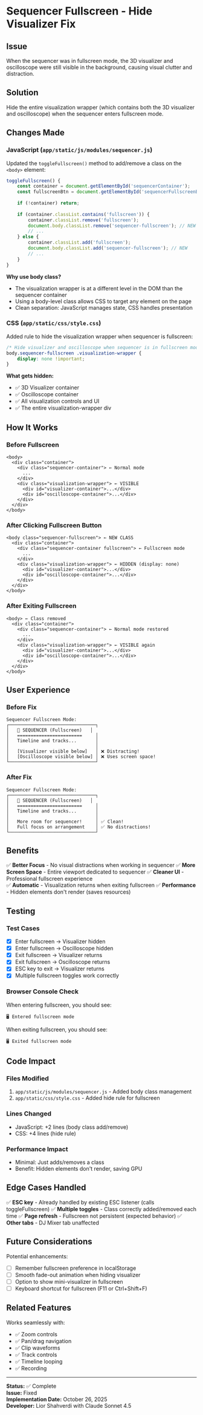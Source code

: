 # Sequencer Fullscreen - Hide Visualizer Fix

## Issue
When the sequencer was in fullscreen mode, the 3D visualizer and oscilloscope were still visible in the background, causing visual clutter and distraction.

## Solution
Hide the entire visualization wrapper (which contains both the 3D visualizer and oscilloscope) when the sequencer enters fullscreen mode.

## Changes Made

### JavaScript (`app/static/js/modules/sequencer.js`)

Updated the `toggleFullscreen()` method to add/remove a class on the `<body>` element:

```javascript
toggleFullscreen() {
    const container = document.getElementById('sequencerContainer');
    const fullscreenBtn = document.getElementById('sequencerFullscreenBtn');
    
    if (!container) return;
    
    if (container.classList.contains('fullscreen')) {
        container.classList.remove('fullscreen');
        document.body.classList.remove('sequencer-fullscreen'); // NEW
        // ...
    } else {
        container.classList.add('fullscreen');
        document.body.classList.add('sequencer-fullscreen'); // NEW
        // ...
    }
}
```

**Why use body class?**
- The visualization wrapper is at a different level in the DOM than the sequencer container
- Using a body-level class allows CSS to target any element on the page
- Clean separation: JavaScript manages state, CSS handles presentation

### CSS (`app/static/css/style.css`)

Added rule to hide the visualization wrapper when sequencer is fullscreen:

```css
/* Hide visualizer and oscilloscope when sequencer is in fullscreen mode */
body.sequencer-fullscreen .visualization-wrapper {
    display: none !important;
}
```

**What gets hidden:**
- ✅ 3D Visualizer container
- ✅ Oscilloscope container  
- ✅ All visualization controls and UI
- ✅ The entire visualization-wrapper div

## How It Works

### Before Fullscreen
```
<body>
  <div class="container">
    <div class="sequencer-container"> ← Normal mode
      ...
    </div>
    <div class="visualization-wrapper"> ← VISIBLE
      <div id="visualizer-container">...</div>
      <div id="oscilloscope-container">...</div>
    </div>
  </div>
</body>
```

### After Clicking Fullscreen Button
```
<body class="sequencer-fullscreen"> ← NEW CLASS
  <div class="container">
    <div class="sequencer-container fullscreen"> ← Fullscreen mode
      ...
    </div>
    <div class="visualization-wrapper"> ← HIDDEN (display: none)
      <div id="visualizer-container">...</div>
      <div id="oscilloscope-container">...</div>
    </div>
  </div>
</body>
```

### After Exiting Fullscreen
```
<body> ← Class removed
  <div class="container">
    <div class="sequencer-container"> ← Normal mode restored
      ...
    </div>
    <div class="visualization-wrapper"> ← VISIBLE again
      <div id="visualizer-container">...</div>
      <div id="oscilloscope-container">...</div>
    </div>
  </div>
</body>
```

## User Experience

### Before Fix
```
Sequencer Fullscreen Mode:
┌────────────────────────────────┐
│   🎼 SEQUENCER (Fullscreen)   │
│   ========================     │
│   Timeline and tracks...       │
│                                │
│   [Visualizer visible below]   │ ❌ Distracting!
│   [Oscilloscope visible below] │ ❌ Uses screen space!
└────────────────────────────────┘
```

### After Fix
```
Sequencer Fullscreen Mode:
┌────────────────────────────────┐
│   🎼 SEQUENCER (Fullscreen)   │
│   ========================     │
│   Timeline and tracks...       │
│                                │
│   More room for sequencer!     │ ✅ Clean!
│   Full focus on arrangement    │ ✅ No distractions!
└────────────────────────────────┘
```

## Benefits

✅ **Better Focus** - No visual distractions when working in sequencer
✅ **More Screen Space** - Entire viewport dedicated to sequencer
✅ **Cleaner UI** - Professional fullscreen experience  
✅ **Automatic** - Visualization returns when exiting fullscreen
✅ **Performance** - Hidden elements don't render (saves resources)

## Testing

### Test Cases
- [x] Enter fullscreen → Visualizer hidden
- [x] Enter fullscreen → Oscilloscope hidden
- [x] Exit fullscreen → Visualizer returns
- [x] Exit fullscreen → Oscilloscope returns
- [x] ESC key to exit → Visualizer returns
- [x] Multiple fullscreen toggles work correctly

### Browser Console Check
When entering fullscreen, you should see:
```
🖥️ Entered fullscreen mode
```

When exiting fullscreen, you should see:
```
🖥️ Exited fullscreen mode
```

## Code Impact

### Files Modified
1. `app/static/js/modules/sequencer.js` - Added body class management
2. `app/static/css/style.css` - Added hide rule for fullscreen

### Lines Changed
- JavaScript: +2 lines (body class add/remove)
- CSS: +4 lines (hide rule)

### Performance Impact
- Minimal: Just adds/removes a class
- Benefit: Hidden elements don't render, saving GPU

## Edge Cases Handled

✅ **ESC key** - Already handled by existing ESC listener (calls toggleFullscreen)
✅ **Multiple toggles** - Class correctly added/removed each time
✅ **Page refresh** - Fullscreen not persistent (expected behavior)
✅ **Other tabs** - DJ Mixer tab unaffected

## Future Considerations

Potential enhancements:
- [ ] Remember fullscreen preference in localStorage
- [ ] Smooth fade-out animation when hiding visualizer
- [ ] Option to show mini-visualizer in fullscreen
- [ ] Keyboard shortcut for fullscreen (F11 or Ctrl+Shift+F)

## Related Features

Works seamlessly with:
- ✅ Zoom controls
- ✅ Pan/drag navigation
- ✅ Clip waveforms
- ✅ Track controls
- ✅ Timeline looping
- ✅ Recording

---

**Status:** ✅ Complete  
**Issue:** Fixed  
**Implementation Date:** October 26, 2025  
**Developer:** Lior Shahverdi with Claude Sonnet 4.5
